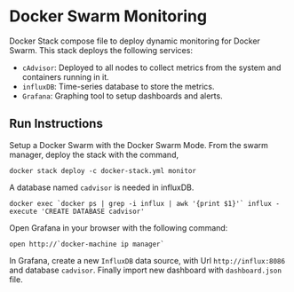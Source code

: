 Docker Swarm Monitoring
===

Docker Stack compose file to deploy dynamic monitoring for Docker Swarm. This stack deploys the following services:

* `cAdvisor`: Deployed to all nodes to collect metrics from the system and containers running in it.
* `influxDB`: Time-series database to store the metrics.
* `Grafana`: Graphing tool to setup dashboards and alerts.

Run Instructions
---
Setup a Docker Swarm with the Docker Swarm Mode. From the swarm manager, deploy the stack with the command,
```
docker stack deploy -c docker-stack.yml monitor
```

A database named `cadvisor` is needed in influxDB.
```
docker exec `docker ps | grep -i influx | awk '{print $1}'` influx -execute 'CREATE DATABASE cadvisor' 
```

Open Grafana in your browser with the following command:
```
open http://`docker-machine ip manager`
```

In Grafana, create a new `InfluxDB` data source, with Url `http://influx:8086` and database `cadvisor`. Finally import new dashboard with `dashboard.json` file.